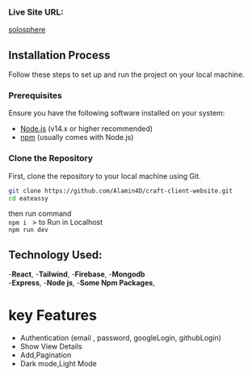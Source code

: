### Live Site URL:
[solosphere](https://66c72c3cd921d3129d7a7ee9--gentle-begonia-358d68.netlify.app/)

## Installation Process

Follow these steps to set up and run the project on your local machine.

### Prerequisites

Ensure you have the following software installed on your system:
- [Node.js](https://nodejs.org/) (v14.x or higher recommended)
- [npm](https://www.npmjs.com/) (usually comes with Node.js)

### Clone the Repository

First, clone the repository to your local machine using Git.

```bash
git clone https://github.com/Alamin4D/craft-client-website.git
cd eateassy
```

then run command <br>
```npm i ``` >
to Run in Localhost <br>
```npm run dev```

## Technology Used:
-**React**,
-**Tailwind**,
-**Firebase**,
-**Mongodb**
<br>
-**Express**,
-**Node js**,
-**Some Npm Packages**,

# key Features

- Authentication (email , password, googleLogin, githubLogin) 
- Show View Details 
- Add,Pagination
- Dark mode,Light Mode